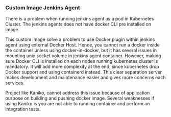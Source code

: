 ### Custom Image Jenkins Agent

There is a problem when running jenkins agent as a pod in Kubernetes Cluster. The jenkins agents does not have docker CLI pre installed on image.

This custom image solve a problem to use Docker plugin within jenkins agent using external Docker Host. Hence, you cannot run a docker inside the container unless using docker-in-docker, but it has several issues in mounting unix socket volume in jenkins agent container. However, making sure Docker CLI is installed on each nodes running kubernetes cluster is mandatory. It will add more complexity at the end, since kubernetes drop Docker support and using containerd instead. This clear separation server makes development and maintenance easier and gives more concerns each services.

Project like Kaniko, cannot address this issue because of application purpose on building and pushing docker image. Several weaknesses if using Kaniko is you are not able to running container and perform an integration tests. 